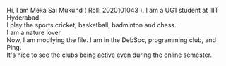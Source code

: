 Hi, I am Meka Sai Mukund ( Roll: 2020101043 ). I am a UG1 student at IIIT Hyderabad.  
I play the sports cricket, basketball, badminton and chess.  
I am a nature lover.  
Now, I am modfying the file.
I am in the DebSoc, programming club, and Ping.   
It's nice to see the clubs being active even during the online semester.  
